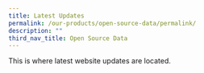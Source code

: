 ```yaml
---
title: Latest Updates
permalink: /our-products/open-source-data/permalink/
description: ""
third_nav_title: Open Source Data
---
```

This is where latest website updates are located.